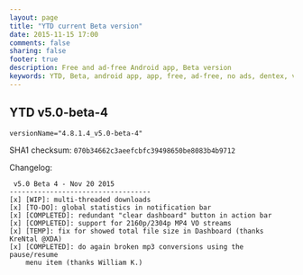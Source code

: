 ```yaml
---
layout: page
title: "YTD current Beta version"
date: 2015-11-15 17:00
comments: false
sharing: false
footer: true
description: Free and ad-free Android app, Beta version
keywords: YTD, Beta, android app, app, free, ad-free, no ads, dentex, video, audio, YouTube, downloader, media, conversion, extraction, management
---
```


## YTD v5.0-beta-4

`versionName="4.8.1.4_v5.0-beta-4"`

SHA1 checksum: `070b34662c3aeefcbfc39498650be8083b4b9712`

Changelog:

     v5.0 Beta 4 - Nov 20 2015
    -----------------------------------
    [x] [WIP]: multi-threaded downloads
    [x] [TO-DO]: global statistics in notification bar
    [x] [COMPLETED]: redundant "clear dashboard" button in action bar
    [x] [COMPLETED]: support for 2160p/2304p MP4 VO streams
    [x] [TEMP]: fix for showed total file size in Dashboard (thanks  KreNtal @XDA)
    [x] [COMPLETED]: do again broken mp3 conversions using the pause/resume 
        menu item (thanks William K.)
